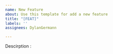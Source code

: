 ```yaml
---
name: New Feature
about: Use this template for add a new feature
title: "[FEAT]"
labels: ''
assignees: DylanGermann

---
```


Descirption :
